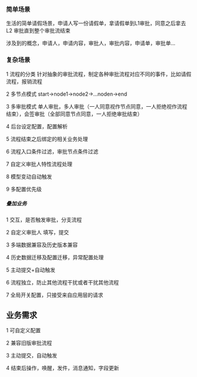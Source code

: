 ### 简单场景

生活的简单请假场景，申请人写一份请假单，拿请假单到L1审批，同意之后拿去L2 审批直到整个审批流结束

涉及到的概念，申请人，申请内容，审批人，审批内容，申请单，审批单...

### 复杂场景

1 流程的分类 针对抽象的审批流程，制定各种审批流程对应不同的事件，比如请假流程，报销流程

2 多节点模式  start->node1->node2->...noden->end

3 多审批模式  单人审批，多人审批（一人同意视作节点同意，一人拒绝视作流程结束），会签审批（全部同意节点同意，一人拒绝审批结束）

4 后台设定配置，配置解析

5 流程结束之后绑定的相关业务处理

6 流程入口条件过滤，审批节点条件过滤

7 自定义审批人特性流程处理

8 模型变动自动触发

9 多配置优先级



##### 叠加业务

1 交互，是否触发审批，分支流程

2 自定义审批人 填写，提交

3 多端数据兼容及历史版本兼容

4 历史数据迁移及配置迁移，异常配置处理

5 主动提交+自动触发

6 流程独立，防止其他流程干扰或者干扰其他流程

7 全局开关配置，只接受来自应用层的请求 



## 业务需求

1  可自定义配置

2  兼容旧版审批流程

3  主动提交，自动触发

4 结束后操作，唤醒，发件，消息通知，字段更新



